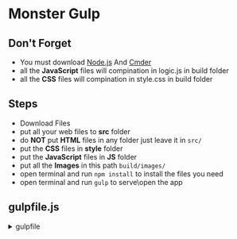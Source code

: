 # Monster Gulp

## Don't Forget

- You must download [Node.js](https://nodejs.org/en/) And [Cmder](https://cmder.net/)
- all the **JavaScript** files will compination in logic.js in build folder
- all the **CSS** files will compination in style.css in build folder

## Steps

- Download Files
- put all your web files to **src** folder
- do **NOT** put **HTML** files in any folder just leave it in `src/`
- put the **CSS** files in **style** folder
- put the **JavaScript** files in **JS** folder
- put all the **Images** in this path `build/images/`
- open terminal and run `npm install` to install the files you need
- open terminal and run `gulp` to serve\open the app

## gulpfile.js

<details>
<summary>gulpfile</summary>
<p>

```js
const livereload = require("gulp-livereload");
const gulp = require("gulp");
// gulp plugin to minify HTML.
const htmlmin = require("gulp-htmlmin");
const { parallel } = require("gulp");
// gulp plugin to minify CSS, using clean-css
const cleanCSS = require("gulp-clean-css");
//  to cancat files
var concat = require("gulp-concat");

// for html
function html() {
  return gulp
    .src("src/*.html")
    .pipe(htmlmin({ collapseWhitespace: true }))
    .pipe(gulp.dest("build"))
    .pipe(livereload());
}
// for css
function css() {
  return gulp
    .src("src/style/*.css")
    .pipe(cleanCSS({ compatibility: "ie8" }))
    .pipe(concat("style.css"))
    .pipe(gulp.dest("build"))
    .pipe(livereload());
}

// for js
function js() {
  return gulp
    .src("src/js/*.js")
    .pipe(concat("logic.js"))
    .pipe(gulp.dest("build"))
    .pipe(livereload());
}

exports.default = function () {
  require("./server.js");
  livereload.listen();

  gulp.watch(["src/*.html", "src/*.css", "src/*.js"], parallel(html, css, js));
};
```

</p>
</details>
